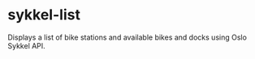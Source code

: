 # sykkel-list
Displays a list of bike stations and available bikes and docks using Oslo Sykkel API.
